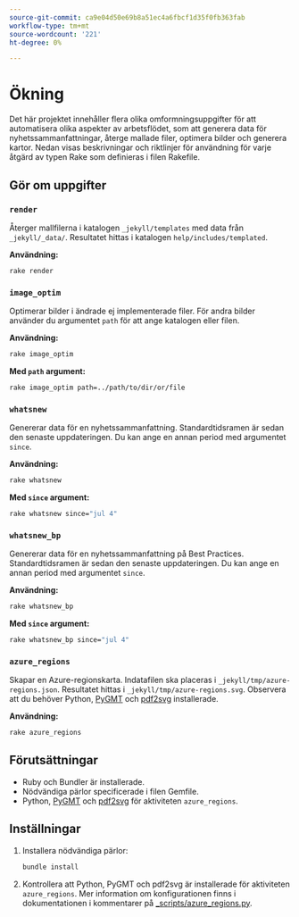 ```yaml
---
source-git-commit: ca9e04d50e69b8a51ec4a6fbcf1d35f0fb363fab
workflow-type: tm+mt
source-wordcount: '221'
ht-degree: 0%

---
```

# Ökning

Det här projektet innehåller flera olika omformningsuppgifter för att automatisera olika aspekter av arbetsflödet, som att generera data för nyhetssammanfattningar, återge mallade filer, optimera bilder och generera kartor. Nedan visas beskrivningar och riktlinjer för användning för varje åtgärd av typen Rake som definieras i filen Rakefile.

## Gör om uppgifter

### `render`

Återger mallfilerna i katalogen `_jekyll/templates` med data från `_jekyll/_data/`. Resultatet hittas i katalogen `help/includes/templated`.

**Användning:**

```sh
rake render
```

### `image_optim`

Optimerar bilder i ändrade ej implementerade filer. För andra bilder använder du argumentet `path` för att ange katalogen eller filen.

**Användning:**

```sh
rake image_optim
```

**Med `path` argument:**

```sh
rake image_optim path=../path/to/dir/or/file
```

### `whatsnew`

Genererar data för en nyhetssammanfattning. Standardtidsramen är sedan den senaste uppdateringen. Du kan ange en annan period med argumentet `since`.

**Användning:**

```sh
rake whatsnew
```

**Med `since` argument:**

```sh
rake whatsnew since="jul 4"
```

### `whatsnew_bp`

Genererar data för en nyhetssammanfattning på Best Practices. Standardtidsramen är sedan den senaste uppdateringen. Du kan ange en annan period med argumentet `since`.

**Användning:**

```sh
rake whatsnew_bp
```

**Med `since` argument:**

```sh
rake whatsnew_bp since="jul 4"
```

### `azure_regions`

Skapar en Azure-regionskarta. Indatafilen ska placeras i `_jekyll/tmp/azure-regions.json`. Resultatet hittas i `_jekyll/tmp/azure-regions.svg`. Observera att du behöver Python, [PyGMT](https://www.pygmt.org/latest/install.html) och [pdf2svg](https://formulae.brew.sh/formula/pdf2svg) installerade.

**Användning:**

```sh
rake azure_regions
```

## Förutsättningar

- Ruby och Bundler är installerade.
- Nödvändiga pärlor specificerade i filen Gemfile.
- Python, [PyGMT](https://www.pygmt.org/latest/install.html) och [pdf2svg](https://formulae.brew.sh/formula/pdf2svg) för aktiviteten `azure_regions`.

## Inställningar

1. Installera nödvändiga pärlor:

   ```sh
   bundle install
   ```

2. Kontrollera att Python, PyGMT och pdf2svg är installerade för aktiviteten `azure_regions`. Mer information om konfigurationen finns i dokumentationen i kommentarer på [_scripts/azure_regions.py](_scripts/azure_regions.py).
